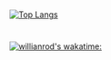 # 
[![Top Langs](https://github-readme-stats.vercel.app/api/top-langs/?username=yuvalmoryosef&layout=compact&langs_count=4&hide=html,css&theme=radical)](https://github.com/anuraghazra/github-readme-stats)



#
[![willianrod's wakatime:](https://github-readme-stats.vercel.app/api/wakatime?username=yuvalmoryosef&theme=radical)](https://github.com/anuraghazra/github-readme-stats)
